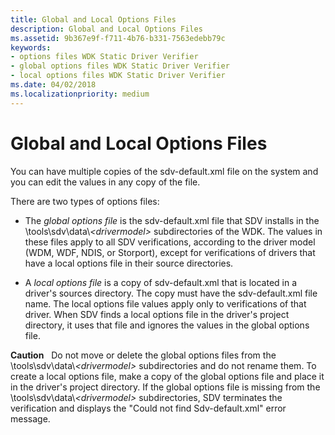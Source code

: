 ```yaml
---
title: Global and Local Options Files
description: Global and Local Options Files
ms.assetid: 9b367e9f-f711-4b76-b331-7563edebb79c
keywords:
- options files WDK Static Driver Verifier
- global options files WDK Static Driver Verifier
- local options files WDK Static Driver Verifier
ms.date: 04/02/2018
ms.localizationpriority: medium
---
```


# Global and Local Options Files


You can have multiple copies of the sdv-default.xml file on the system and you can edit the values in any copy of the file.

There are two types of options files:

-   The *global options file* is the sdv-default.xml file that SDV installs in the \\tools\\sdv\\data\\*&lt;drivermodel&gt;* subdirectories of the WDK. The values in these files apply to all SDV verifications, according to the driver model (WDM, WDF, NDIS, or Storport), except for verifications of drivers that have a local options file in their source directories.

-   A *local options file* is a copy of sdv-default.xml that is located in a driver's sources directory. The copy must have the sdv-default.xml file name. The local options file values apply only to verifications of that driver. When SDV finds a local options file in the driver's project directory, it uses that file and ignores the values in the global options file.

**Caution**   Do not move or delete the global options files from the \\tools\\sdv\\data\\*&lt;drivermodel&gt;* subdirectories and do not rename them. To create a local options file, make a copy of the global options file and place it in the driver's project directory. If the global options file is missing from the \\tools\\sdv\\data\\*&lt;drivermodel&gt;* subdirectories, SDV terminates the verification and displays the "Could not find Sdv-default.xml" error message.

 

 

 





